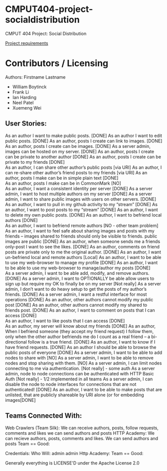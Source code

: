CMPUT404-project-socialdistribution
===================================

CMPUT 404 Project: Social Distribution

[Project requirements](https://github.com/uofa-cmput404/project-socialdistribution/blob/master/project.org) 

Contributors / Licensing
========================

Authors:
Firstname Lastname    
* William Boytinck
* Frank Li
* Ian Harding
* Neel Patel
* Xuemeng Wei
  
User Stories:
--------------------------------------------------------------------------------
As an author I want to make public posts.                               [DONE]
As an author I want to edit public posts. 														  [DONE]
As an author, posts I create can link to images.											  [DONE]
As an author, posts I create can be images.														  [DONE]
As a server admin, images can be hosted on my server.									  [DONE]
As an author, posts I create can be private to another author					  [DONE]
As an author, posts I create can be private to my friends								[DONE]																
As an author, I can share other author’s public posts									 [via URI]
As an author, I can re-share other author’s friend posts to my friends [via URI]
As an author, posts I make can be in simple plain text								 [DONE]																													
As an author, posts I make can be in CommonMark												 [NO]																									
As an author, I want a consistent identity per server									             [DONE]
As a server admin, I want to host multiple authors on my server				             [DONE]
As a server admin, I want to share public images with users on other servers.	     [DONE]
As an author, I want to pull in my github activity to my “stream”							     [DONE]
As an author, I want to post posts to my “stream”															     [DONE]
As an author, I want to delete my own public posts.						 								     [DONE]
As an author, I want to befriend local authors																     [DONE]																								
As an author, I want to befriend remote authors																     [NO - other team problem]
As an author, I want to feel safe about sharing images and posts with my friends – images shared to friends should only be visible to friends. public images are public						                                       [DONE]
As an author, when someone sends me a friends only-post I want to see the likes.   [DONE]
As an author, comments on friend posts are private only to me the original author. [DONE]
As an author, I want un-befriend local and remote authors													 [Local]
As an author, I want to be able to use my web-browser to manage my profile				 [DONE]
As an author, I want to be able to use my web-browser to manage/author my posts		 [DONE]																		    
As a server admin, I want to be able add, modify, and remove authors.							 [DONE]
As a server admin, I want to OPTIONALLY be able allow users to sign up but require my OK to finally be on my server	[Not really] 
As a server admin, I don’t want to do heavy setup to get the posts of my author’s friends.													[DONE]
As a server admin, I want a restful interface for most operations								   [DONE]
As an author, other authors cannot modify my public post											     [DONE]
As an author, other authors cannot modify my shared to friends post.							 [DONE]
As an author, I want to comment on posts that I can access												 [DONE]																					
As an author, I want to like posts that I can access															 [DONE]									
As an author, my server will know about my friends																 [DONE]
As an author, When I befriend someone (they accept my friend request) I follow them, only when the other author befriends me do I count as a real friend – a bi-directional follow is a true friend.		                [DONE]
As an author, I want to know if I have friend requests.													      [DONE]
As an author I should be able to browse the public posts of everyone						      [DONE]
As a server admin, I want to be able to add nodes to share with									      [NO]
As a server admin, I want to be able to remove nodes and stop sharing with them.      [NO]
As a server admin, I can limit nodes connecting to me via authentication.				      [Not really] - some auth
As a server admin, node to node connections can be authenticated with HTTP Basic Auth [Not really] - 1/2 implemented in all teams
As a server admin, I can disable the node to node interfaces for connections that are not authenticated! [DONE]
As an author, I want to be able to make posts that are unlisted, that are publicly shareable by URI alone (or for embedding images[DONE]

Teams Connected With:
--------------------------------------------------------------------------------
Web Crawlers (Team Silk): We can receive authors, posts, follow requests, comments and likes we can send authors and posts
HTTP Academy: We can recieve authors, posts, comments and likes. We can send authors and posts
Team == Good: 

Credentials:
Who Will: admin admin
Http Academy:
Team == Good: 


Generally everything is LICENSE'D under the Apache License 2.0
